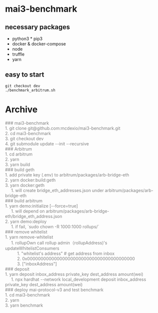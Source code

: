 # mai3-benchmark
## necessary packages
* python3 * pip3
* docker & docker-compose
* node
* truffle
* yarn
## easy to start
`git checkout dev` <br>
`./benchmark_arbitrum.sh`

# Archive
<span style="color:gray">
### mai3-benchmark <br>
1. git clone git@github.com:mcdexio/mai3-benchmark.git <br>
2. cd mai3-benchmark <br>
3. git checkout dev <br>
4. git submodule update --init --recursive <br>
### Arbitrum <br>
1. cd arbitrum <br>
2. yarn <br>
3. yarn build <br>
### build geth <br>
1. add private key (.env) to arbitrum/packages/arb-bridge-eth <br>
2. yarn docker:build:geth <br>
3. yarn docker:geth <br>
&nbsp&nbsp&nbsp&nbsp   1.  will create bridge_eth_addresses.json under arbitrum/packages/arb-bridge-eth <br>
### build arbitrum <br>
1. yarn demo:initialize [--force=true] <br>
&nbsp&nbsp&nbsp&nbsp   1. will depend on arbitrum/packages/arb-bridge-eth/bridge_eth_address.json <br>
2. yarn demo:deploy <br>
&nbsp&nbsp&nbsp&nbsp   1. if fail, `sudo chown -R 1000:1000 rollups/` <br>
### remove whitelist <br>
1. yarn remove-whitelist <br>
&nbsp&nbsp&nbsp&nbsp   1. rollupOwn call rollup admin（rollupAddress)'s updateWhitelistConsumers <br>
&nbsp&nbsp&nbsp&nbsp &nbsp&nbsp&nbsp&nbsp     1. "whitelist's address" # get address from inbox <br>
&nbsp&nbsp&nbsp&nbsp &nbsp&nbsp&nbsp&nbsp     2. 0x0000000000000000000000000000000000000000 <br>
&nbsp&nbsp&nbsp&nbsp &nbsp&nbsp&nbsp&nbsp     3. ["inboxAddress"] <br>
### deposit <br>
1. yarn deposit inbox_address private_key dest_address amount(wei) <br>
&nbsp&nbsp&nbsp&nbsp   1. npx hardhat --network local_development deposit inbox_address private_key dest_address amount(wei) <br>
### deploy mai-protocol-v3 and test benchmark <br>
1. cd mai3-benchmark <br>
2. yarn <br>
3. yarn benchmark <br>
</span>